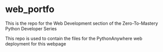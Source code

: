 # web_portfo

This is the repo for the Web Development section of the Zero-To-Mastery Python Developer Series

This repo is used to contain the files for the PythonAnywhere web deployment for this webpage
